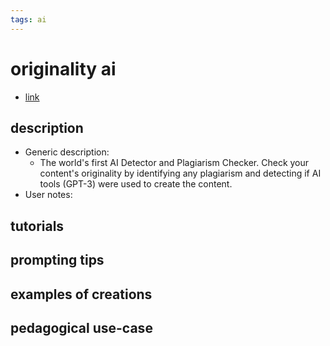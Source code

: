 ```yaml
---
tags: ai 
---
```



# originality ai


* [link](https://app.originality.ai/signup?lmref=FZE0uQ)

## description
* Generic description: 
    * The world's first AI Detector and Plagiarism Checker. Check your content's originality by identifying any plagiarism and detecting if AI tools (GPT-3) were used to create the content.
* User notes:

## tutorials

## prompting tips

## examples of creations 

## pedagogical use-case 